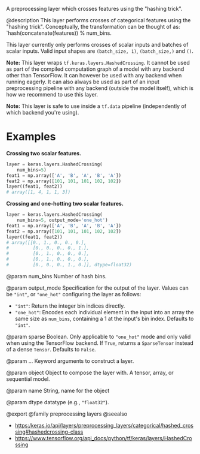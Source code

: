 A preprocessing layer which crosses features using the "hashing trick".

@description
This layer performs crosses of categorical features using the "hashing
trick". Conceptually, the transformation can be thought of as:
`hash(concatenate(features)) % num_bins.

This layer currently only performs crosses of scalar inputs and batches of
scalar inputs. Valid input shapes are `(batch_size, 1)`, `(batch_size,)` and
`()`.

**Note:** This layer wraps `tf.keras.layers.HashedCrossing`. It cannot
be used as part of the compiled computation graph of a model with
any backend other than TensorFlow.
It can however be used with any backend when running eagerly.
It can also always be used as part of an input preprocessing pipeline
with any backend (outside the model itself), which is how we recommend
to use this layer.

**Note:** This layer is safe to use inside a `tf.data` pipeline
(independently of which backend you're using).

# Examples
**Crossing two scalar features.**

```python
layer = keras.layers.HashedCrossing(
    num_bins=5)
feat1 = np.array(['A', 'B', 'A', 'B', 'A'])
feat2 = np.array([101, 101, 101, 102, 102])
layer((feat1, feat2))
# array([1, 4, 1, 1, 3])
```

**Crossing and one-hotting two scalar features.**

```python
layer = keras.layers.HashedCrossing(
    num_bins=5, output_mode='one_hot')
feat1 = np.array(['A', 'B', 'A', 'B', 'A'])
feat2 = np.array([101, 101, 101, 102, 102])
layer((feat1, feat2))
# array([[0., 1., 0., 0., 0.],
#         [0., 0., 0., 0., 1.],
#         [0., 1., 0., 0., 0.],
#         [0., 1., 0., 0., 0.],
#         [0., 0., 0., 1., 0.]], dtype=float32)
```

@param num_bins
Number of hash bins.

@param output_mode
Specification for the output of the layer. Values can be
`"int"`, or `"one_hot"` configuring the layer as follows:
- `"int"`: Return the integer bin indices directly.
- `"one_hot"`: Encodes each individual element in the input into an
    array the same size as `num_bins`, containing a 1 at the input's
    bin index. Defaults to `"int"`.

@param sparse
Boolean. Only applicable to `"one_hot"` mode and only valid
when using the TensorFlow backend. If `True`, returns
a `SparseTensor` instead of a dense `Tensor`. Defaults to `False`.

@param ...
Keyword arguments to construct a layer.

@param object
Object to compose the layer with. A tensor, array, or sequential model.

@param name
String, name for the object

@param dtype
datatype (e.g., `"float32"`).

@export
@family preprocessing layers
@seealso
+ <https:/keras.io/api/layers/preprocessing_layers/categorical/hashed_crossing#hashedcrossing-class>
+ <https://www.tensorflow.org/api_docs/python/tf/keras/layers/HashedCrossing>
